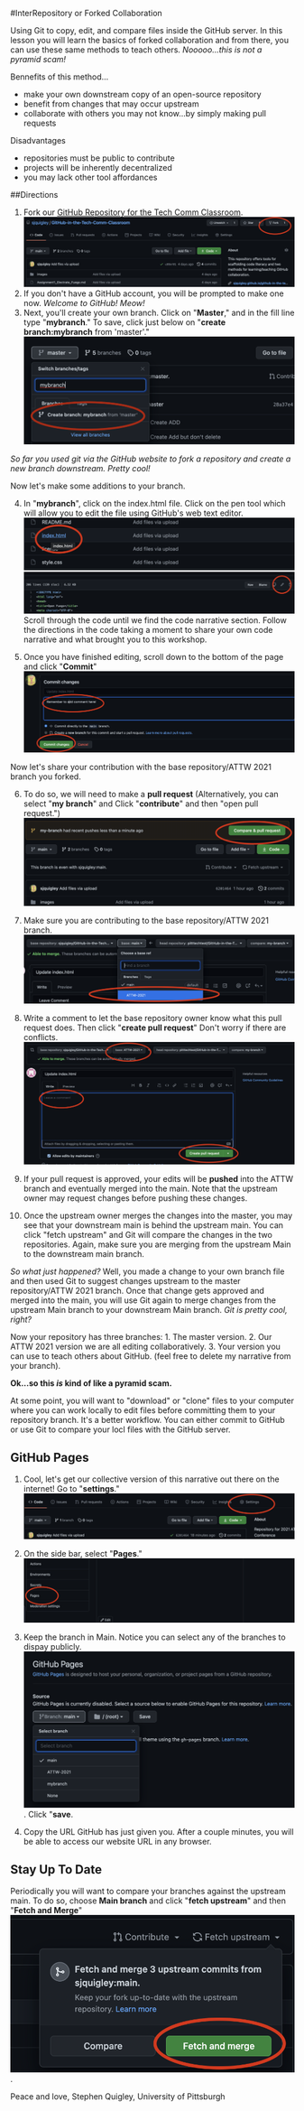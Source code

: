 #InterRepository or Forked Collaboration  

Using Git to copy, edit, and compare files inside the GitHub server. In this lesson you will learn the basics of forked collaboration and from there, you can use these same methods to teach others. *Nooooo...this is not a pyramid scam!*

Bennefits of this method...

* make your own downstream copy of an open-source repository
* benefit from changes that may occur upstream
* collaborate with others you may not know...by simply making pull requests

Disadvantages

* repositories must be public to contribute
* projects will be inherently decentralized
* you may lack other tool affordances




##Directions

1. Fork our [GitHub Repository for the Tech Comm Classroom](https://github.com/sjquigley/GitHub-in-the-Tech-Comm-Classroom).
![Image detailing directions](images/fork.png)
2. If you don't have a GitHub account, you will be prompted to make one now. *Welcome to GitHub! Meow!*
3. Next, you'll create your own branch. Click on "**Master**," and in the fill line type "**mybranch**." To save, click just below on "**create branch:mybranch** from 'master'."
![Image detailing directions](images/mybranch.png)

*So far you used git via the GitHub website to fork a repository and create a new branch downstream. Pretty cool!*

Now let's make some additions to your branch.

4. In "**mybranch**", click on the index.html file. Click on the pen tool which will allow you to edit the file using GitHub's web text editor. 
![Image detailing directions](images/index.png)
![Image detailing directions](images/edit.png)
Scroll through the code until we find the code narrative section. Follow the directions in the code taking a moment to share your own code narrative and what brought you to this workshop.
 
5. Once you have finished editing, scroll down to the bottom of the page and click "**Commit**"
![Image detailing directions](images/commit.png)

Now let's share your contribution with the base repository/ATTW 2021 branch you forked. 

6. To do so, we will need to make a **pull request** (Alternatively, you can select "**my branch**" and Click "**contribute**" and then "open pull request.")
![Image detailing directions](images/pullrequest.png)

7. Make sure you are contributing to the base repository/ATTW 2021 branch. 
![Image detailing directions](images/comparebranches.png)

8. Write a comment to let the base repository owner know what this pull request does. Then click "**create pull request**" Don't worry if there are conflicts.
![Image detailing directions](images/compareandreq.png)

9. If your pull request is approved, your edits will be **pushed** into the ATTW branch and eventually merged into the main. Note that the upstream owner may request changes before pushing these changes.

10. Once the upstream owner merges the changes into the master, you may see that your downstream main is behind the upstream main. You can click "fetch upstream" and Git will compare the changes in the two repositories.  Again, make sure you are merging from the upstream Main to the downstream main branch.

*So what just happened?* Well, you made a change to your own branch file and then used Git to suggest changes upstream to the master repository/ATTW 2021 branch. Once that change gets approved and merged into the main, you will use Git again to merge changes from the upstream Main branch to your downstream Main branch. *Git is pretty cool, right?*

Now your repository has three branches: 1. The master version. 2. Our ATTW 2021 version we are all editing collaboratively. 3. Your version you can use to teach others about GitHub. (feel free to delete my narrative from your branch).  

**Ok...so this *is* kind of like a pyramid scam.**

At some point, you will want to "download" or "clone" files to your computer where you can work locally to edit files before committing them to your repository branch. It's a better workflow. You can either commit to GitHub or use Git to compare your locl files with the GitHub server.   

## GitHub Pages

1. Cool, let's get our collective version of this narrative out there on the internet! Go to "**settings**."
![Image detailing directions](images/settings.png)
2. On the side bar, select "**Pages**."
![Image detailing directions](images/pages.png)
3. Keep the branch in Main. Notice you can select any of the branches to dispay publicly.
![Image detailing directions](images/pages2.png). Click "**save**.

4. Copy the URL GitHub has just given you. After a couple minutes, you will be able to access our website URL in any browser.

## Stay Up To Date

Periodically you will want to compare your branches against the upstream main. To do so, choose **Main branch** and click "**fetch upstream**" and then "**Fetch and Merge**" ![Image detailing directions](images/fetch.png).  


Peace and love, Stephen Quigley, University of Pittsburgh
